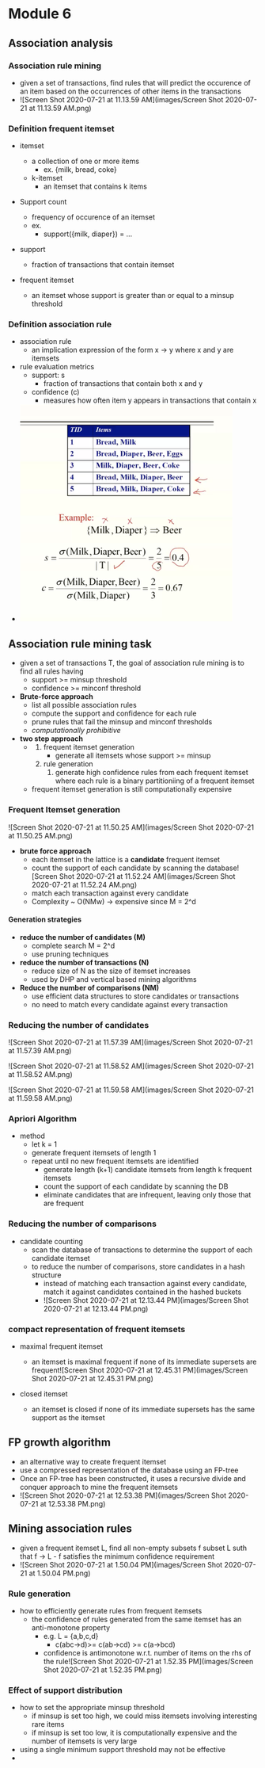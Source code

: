 # Module 6



## Association analysis



### Association rule mining

- given a set of transactions, find rules that will predict the occurence of an item based on the occurrences of other items in the transactions
- ![Screen Shot 2020-07-21 at 11.13.59 AM](images/Screen Shot 2020-07-21 at 11.13.59 AM.png)



### Definition frequent itemset

- itemset
  - a collection of one or more items
    - ex. {milk, bread, coke}
  - k-itemset
    - an itemset that contains k items

- Support count
  - frequency of occurence of an itemset
  - ex.
    - support({milk, diaper}) = ...
- support
  - fraction of transactions that contain itemset
- frequent itemset
  - an itemset whose support is greater than or equal to a minsup threshold



### Definition association rule

- association rule
  - an implication expression of the form x -> y where x and y are itemsets
- rule evaluation metrics
  - support: s
    - fraction of transactions that contain both x and y
  - confidence (c)
    - measures how often item y appears in transactions that contain x
- <img src="images/Screen Shot 2020-07-21 at 11.17.09 AM.png" alt="Screen Shot 2020-07-21 at 11.17.09 AM" style="zoom:50%;" />





## Association rule mining task

- given a set of transactions T, the goal of association rule mining is to find all rules having
  - support >= minsup threshold
  - confidence >= minconf threshold
- **Brute-force approach**
  - list all possible association rules
  - compute the support and confidence for each rule
  - prune rules that fail the minsup and minconf thresholds
  - *computationally prohibitive*
- **two step approach**
  - 1. frequent itemset generation
       - generate all itemsets whose support >= minsup
    2. rule generation
       1. generate high confidence rules from each frequent itemset where each rule is a binary partitioniing of a frequent itemset
  - frequent itemset generation is still computationally expensive





### Frequent Itemset generation

![Screen Shot 2020-07-21 at 11.50.25 AM](images/Screen Shot 2020-07-21 at 11.50.25 AM.png)

- **brute force approach**
  - each itemset in the lattice is a **candidate** frequent itemset
  - count the support of each candidate by scanning the database![Screen Shot 2020-07-21 at 11.52.24 AM](images/Screen Shot 2020-07-21 at 11.52.24 AM.png)
  - match each transaction against every candidate
  - Complexity ~ O(NMw) -> expensive since M = 2^d



#### Generation strategies

- **reduce the number of candidates (M)**
  - complete search M = 2^d
  - use pruning techniques
- **reduce the number of transactions (N)**
  - reduce size of N as the size of itemset increases
  - used by DHP and vertical based mining algorithms
- **Reduce the number of comparisons (NM)**
  - use efficient data structures to store candidates or transactions
  - no need to match every candidate against every transaction



### Reducing the number of candidates

![Screen Shot 2020-07-21 at 11.57.39 AM](images/Screen Shot 2020-07-21 at 11.57.39 AM.png)

![Screen Shot 2020-07-21 at 11.58.52 AM](images/Screen Shot 2020-07-21 at 11.58.52 AM.png)

![Screen Shot 2020-07-21 at 11.59.58 AM](images/Screen Shot 2020-07-21 at 11.59.58 AM.png)



### Apriori Algorithm

- method
  - let k = 1
  - generate frequent itemsets of length 1
  - repeat until no new frequent itemsets are identified
    - generate length (k+1) candidate itemsets from length k frequent itemsets
    - count the support of each candidate by scanning the DB
    - eliminate candidates that are infrequent, leaving only those that are frequent





### Reducing the number of comparisons

- candidate counting
  - scan the database of transactions to determine the support of each candidate itemset
  - to reduce the number of comparisons, store candidates in a hash structure
    - instead of matching each transaction against every candidate, match it against candidates contained in the hashed buckets
    - ![Screen Shot 2020-07-21 at 12.13.44 PM](images/Screen Shot 2020-07-21 at 12.13.44 PM.png)





### compact representation of frequent itemsets

- maximal frequent itemset
  - an itemset is maximal frequent if none of its immediate supersets are frequent![Screen Shot 2020-07-21 at 12.45.31 PM](images/Screen Shot 2020-07-21 at 12.45.31 PM.png)

- closed itemset
  - an itemset is closed if none of its immediate supersets has the same support as the itemset







## FP growth algorithm

- an alternative way to create frequent itemset
- use a compressed representation of the database using an FP-tree
- Once an FP-tree has been constructed, it uses a recursive divide and conquer approach to mine the frequent itemsets
- ![Screen Shot 2020-07-21 at 12.53.38 PM](images/Screen Shot 2020-07-21 at 12.53.38 PM.png)





## Mining association rules

- given a frequent itemset L, find all non-empty subsets f subset L suth that f -> L - f satisfies the minimum confidence requirement
- ![Screen Shot 2020-07-21 at 1.50.04 PM](images/Screen Shot 2020-07-21 at 1.50.04 PM.png)



### Rule generation

- how to efficiently generate rules from frequent itemsets
  - the confidence of rules generated from the same itemset has an anti-monotone property
    - e.g. L = {a,b,c,d}
      - c(abc->d)>= c(ab->cd) >= c(a->bcd)
    - confidence is antimonotone w.r.t. number of items on the rhs of the rule![Screen Shot 2020-07-21 at 1.52.35 PM](images/Screen Shot 2020-07-21 at 1.52.35 PM.png)



### Effect of support distribution

- how to set the appropriate minsup threshold
  - if minsup is set too high, we could miss itemsets involving interesting rare items
  - if minsup is set too low, it is computationally expensive and the number of itemsets is very large
- using a single minimum support threshold may not be effective
- 